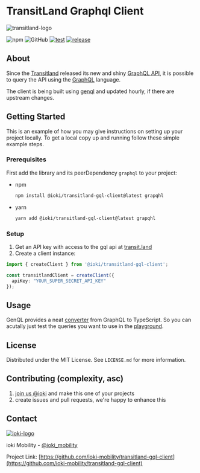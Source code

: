 # TransitLand Graphql Client

![transitland-logo](https://images.squarespace-cdn.com/content/v1/59821760914e6b087ecd856b/1502488142465-3WJZB7YR40PXKKB77QYW/image-asset.png?format=500w)

![npm](https://img.shields.io/npm/dm/@ioki/transitland-gql-client)
![GitHub](https://img.shields.io/github/license/ioki-mobility/transitland-gql-client)
[![test](https://github.com/ioki-mobility/transitland-gql-client/actions/workflows/test.yaml/badge.svg)](https://github.com/ioki-mobility/transitland-gql-client/actions/workflows/test.yaml)
[![release](https://github.com/ioki-mobility/transitland-gql-client/actions/workflows/release.yaml/badge.svg)](https://github.com/ioki-mobility/transitland-gql-client/actions/workflows/release.yaml)

## About

Since the [Transitland](https://transitland.org/) released its new and shiny [GraphQL API](https://www.transit.land/documentation/graphql-api/), it is possible to query the API using the [GraphQL](https://graphql.org/) language.

The client is being built using [genql](https://genql.vercel.app/) and updated hourly, if there are upstream changes.

## Getting Started

This is an example of how you may give instructions on setting up your project locally.
To get a local copy up and running follow these simple example steps.

### Prerequisites

First add the library and its peerDependency `graphql` to your project:

* npm

  ```sh
  npm install @ioki/transitland-gql-client@latest grapqhl
  ```

* yarn

  ```sh
  yarn add @ioki/transitland-gql-client@latest grapqhl
  ```

### Setup

1. Get an API key with access to the gql api at [transit.land](https://www.transit.land/documentation/index#sign-up)
2. Create a client instance:

```ts
import { createClient } from '@ioki/transitland-gql-client';

const transitlandClient = createClient({
  apiKey: "YOUR_SUPER_SECRET_API_KEY"
});
```

## Usage

GenQL provides a neat [converter](https://genql.vercel.app/converter) from GraphQL to TypeScript. So you can acutally just test the queries you want to use in the [playground](https://www.transit.land/documentation/api/graphql-console).

## License

Distributed under the MIT License. See `LICENSE.md` for more information.

## Contributing (complexity, asc)

1. [join us @ioki](https://ioki.com/en/about-ioki/jobs/) and make this one of your projects
2. create issues and pull requests, we're happy to enhance this

## Contact

[![ioki-logo](https://avatars.githubusercontent.com/u/44803941?s=200&v=4)](https://github.com/ioki-mobility)

ioki Mobility - [@ioki_mobility](https://twitter.com/ioki_mobility)

Project Link: [https://github.com/ioki-mobility/transitland-gql-client](https://github.com/ioki-mobility/transitland-gql-client)
